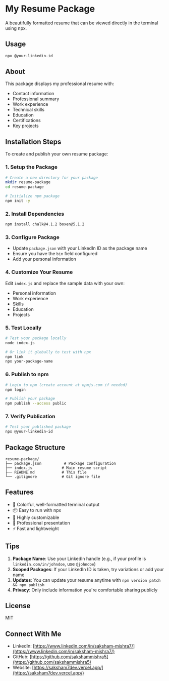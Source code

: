 # My Resume Package

A beautifully formatted resume that can be viewed directly in the terminal using npx.

## Usage

```bash
npx @your-linkedin-id
```

## About

This package displays my professional resume with:
- Contact information
- Professional summary
- Work experience
- Technical skills
- Education
- Certifications
- Key projects

## Installation Steps

To create and publish your own resume package:

### 1. Setup the Package

```bash
# Create a new directory for your package
mkdir resume-package
cd resume-package

# Initialize npm package
npm init -y
```

### 2. Install Dependencies

```bash
npm install chalk@4.1.2 boxen@5.1.2
```

### 3. Configure Package

- Update `package.json` with your LinkedIn ID as the package name
- Ensure you have the `bin` field configured
- Add your personal information

### 4. Customize Your Resume

Edit `index.js` and replace the sample data with your own:
- Personal information
- Work experience
- Skills
- Education
- Projects

### 5. Test Locally

```bash
# Test your package locally
node index.js

# Or link it globally to test with npx
npm link
npx your-package-name
```

### 6. Publish to npm

```bash
# Login to npm (create account at npmjs.com if needed)
npm login

# Publish your package
npm publish --access public
```

### 7. Verify Publication

```bash
# Test your published package
npx @your-linkedin-id
```

## Package Structure

```
resume-package/
├── package.json          # Package configuration
├── index.js             # Main resume script
├── README.md            # This file
└── .gitignore           # Git ignore file
```

## Features

- 🎨 Colorful, well-formatted terminal output
- 📦 Easy to run with npx
- 🔧 Highly customizable
- 📱 Professional presentation
- ⚡ Fast and lightweight

## Tips

1. **Package Name**: Use your LinkedIn handle (e.g., if your profile is `linkedin.com/in/johndoe`, use `@johndoe`)
2. **Scoped Packages**: If your LinkedIn ID is taken, try variations or add your name
3. **Updates**: You can update your resume anytime with `npm version patch && npm publish`
4. **Privacy**: Only include information you're comfortable sharing publicly

## License

MIT

## Connect With Me

- LinkedIn: [https://www.linkedin.com/in/saksham-mishra7/](https://www.linkedin.com/in/saksham-mishra7/)
- GitHub: [https://github.com/sakshammishra5](https://github.com/sakshammishra5)
- Website: [https://saksham7dev.vercel.app/](https://saksham7dev.vercel.app/)
